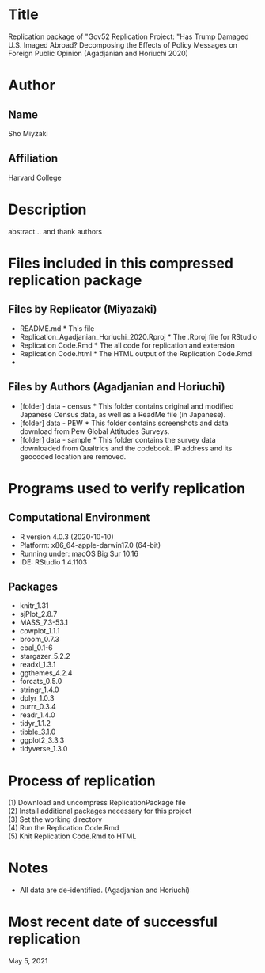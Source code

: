 # Title
Replication package of "Gov52 Replication Project: "Has Trump Damaged U.S. Imaged Abroad? Decomposing the Effects of Policy Messages on Foreign Public Opinion (Agadjanian and Horiuchi 2020)

# Author  
## Name  
Sho Miyzaki
## Affiliation  
Harvard College  

# Description  
abstract... and thank authors

# Files included in this compressed replication package  

## Files by Replicator (Miyazaki)  
- README.md * This file
- Replication_Agadjanian_Horiuchi_2020.Rproj * The .Rproj file for RStudio
- Replication Code.Rmd * The all code for replication and extension  
- Replication Code.html * The HTML output of the Replication Code.Rmd  
- 

## Files by Authors (Agadjanian and Horiuchi)
- [folder] data - census * This folder contains original and modified Japanese Census data, as well as a ReadMe file (in Japanese).
- [folder] data - PEW * This folder contains screenshots and data download from Pew Global Attitudes Surveys.
- [folder] data - sample * This folder contains the survey data downloaded from Qualtrics and the codebook. IP address and its geocoded location are removed.

# Programs used to verify replication  

## Computational Environment  
- R version 4.0.3 (2020-10-10)
- Platform: x86_64-apple-darwin17.0 (64-bit)
- Running under: macOS Big Sur 10.16
- IDE: RStudio 1.4.1103  

## Packages  
- knitr_1.31  
- sjPlot_2.8.7  
- MASS_7.3-53.1   
- cowplot_1.1.1   
- broom_0.7.3    
- ebal_0.1-6      
- stargazer_5.2.2  
- readxl_1.3.1    
- ggthemes_4.2.4  
- forcats_0.5.0   
- stringr_1.4.0   
- dplyr_1.0.3     
- purrr_0.3.4    
- readr_1.4.0     
- tidyr_1.1.2     
- tibble_3.1.0    
- ggplot2_3.3.3  
- tidyverse_1.3.0  

# Process of replication  

(1) Download and uncompress ReplicationPackage file  
(2) Install additional packages necessary for this project  
(3) Set the working directory  
(4) Run the Replication Code.Rmd  
(5) Knit Replication Code.Rmd to HTML  

# Notes  

- All data are de-identified. (Agadjanian and Horiuchi)  

# Most recent date of successful replication  
May 5, 2021  